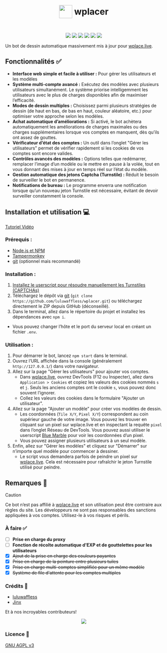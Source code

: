 <h1 align="center"><p style="display: inline-flex; align-items: center; gap: 0.25em"><img style="width: 1.5em; height: 1.5em;" src="public/icons/favicon.png">wplacer</p></h1>

<p align="center"><img src="https://img.shields.io/github/package-json/v/luluwaffless/wplacer">
<a href="LICENSE"><img src="https://img.shields.io/github/license/luluwaffless/wplacer"></a>
<a href="https://discord.gg/qbtcWrHJvR"><img src="https://img.shields.io/badge/Support-gray?style=flat&logo=Discord&logoColor=white&logoSize=auto&labelColor=5562ea"></a>
<a href="README.md"><img src="https://img.shields.io/badge/translation-english-red"></a>
<a href="LEIAME.md"><img src="https://img.shields.io/badge/tradução-português_(brasil)-green"></a>
<a href="README_zh-cn.md"><img src="https://img.shields.io/badge/翻译-简体中文-red"></a></p>

Un bot de dessin automatique massivement mis à jour pour [wplace.live](https://wplace.live/).

## Fonctionnalités ✅

-   **Interface web simple et facile à utiliser :** Pour gérer les utilisateurs et les modèles
-   **Système multi-compte avancé :** Exécutez des modèles avec plusieurs utilisateurs simultanément. Le système priorise intelligemment les utilisateurs avec le plus de charges disponibles afin de maximiser l’efficacité.
-   **Modes de dessin multiples :** Choisissez parmi plusieurs stratégies de dessin (de haut en bas, de bas en haut, couleur aléatoire, etc.) pour optimiser votre approche selon les modèles.
-   **Achat automatique d’améliorations :** Si activé, le bot achètera automatiquement les améliorations de charges maximales ou des charges supplémentaires lorsque vos comptes en manquent, dès qu’ils ont assez de gouttes.
-   **Vérificateur d’état des comptes :** Un outil dans l’onglet "Gérer les utilisateurs" permet de vérifier rapidement si les cookies de vos comptes sont encore valides.
-   **Contrôles avancés des modèles :** Options telles que redémarrer, remplacer l’image d’un modèle ou le mettre en pause à la volée, tout en vous donnant des mises à jour en temps réel sur l’état du modèle.
-   **Gestion automatique des jetons Captcha (Turnstile) :** Réduit le besoin de surveiller le bot en permanence.
-   **Notifications de bureau :** Le programme enverra une notification lorsque qu’un nouveau jeton Turnstile est nécessaire, évitant de devoir surveiller constamment la console.

## Installation et utilisation 💻
[Tutoriel Vidéo](https://www.youtube.com/watch?v=YR978U84LSY)
### Prérequis :
- [Node.js et NPM](https://nodejs.org/en/download)
- [Tampermonkey](https://www.tampermonkey.net/)
- [git](https://git-scm.com/downloads) (optionnel mais recommandé)
### Installation :
1. [Installez le userscript pour résoudre manuellement les Turnstiles (CAPTCHAs)](https://raw.githubusercontent.com/luluwaffless/wplacer/refs/heads/main/public/wplacer.user.js)
2. Téléchargez le dépôt via [git](https://git-scm.com/downloads) (`git clone https://github.com/luluwaffless/wplacer.git`) ou téléchargez directement le ZIP depuis GitHub (déconseillé).
3. Dans le terminal, allez dans le répertoire du projet et installez les dépendances avec `npm i`.
- Vous pouvez changer l’hôte et le port du serveur local en créant un fichier `.env`.
### Utilisation :
1. Pour démarrer le bot, lancez `npm start` dans le terminal.
2. Ouvrez l’URL affichée dans la console (généralement `http://127.0.0.1/`) dans votre navigateur.
3. Allez sur la page "Gérer les utilisateurs" pour ajouter vos comptes.
   - Dans [wplace.live](https://wplace.live/), ouvrez DevTools (F12 ou Inspecter), allez dans `Application > Cookies` et copiez les valeurs des cookies nommés `s` et `j`. Seuls les anciens comptes ont le cookie `s`, vous pouvez donc souvent l’ignorer.
   - Collez les valeurs des cookies dans le formulaire "Ajouter un utilisateur".
4. Allez sur la page "Ajouter un modèle" pour créer vos modèles de dessin.
   - Les coordonnées (`Tile X/Y`, `Pixel X/Y`) correspondent au coin supérieur gauche de votre image. Vous pouvez les trouver en cliquant sur un pixel sur wplace.live et en inspectant la requête `pixel` dans l’onglet Réseau de DevTools. Vous pouvez aussi utiliser le userscript [Blue Marble](https://github.com/SwingTheVine/Wplace-BlueMarble) pour voir les coordonnées d’un pixel.
   - Vous pouvez assigner plusieurs utilisateurs à un seul modèle.
5. Enfin, allez sur "Gérer les modèles" et cliquez sur "Démarrer" sur n’importe quel modèle pour commencer à dessiner.
   - Le script vous demandera parfois de peindre un pixel sur [wplace.live](https://wplace.live/). Cela est nécessaire pour rafraîchir le jeton Turnstile utilisé pour peindre.

## Remarques 📝

> [!CAUTION]
> Ce bot n’est pas affilié à [wplace.live](https://wplace.live/) et son utilisation peut être contraire aux règles du site. Les développeurs ne sont pas responsables des sanctions appliquées à vos comptes. Utilisez-le à vos risques et périls.

### À faire ✅
- [ ] **Prise en charge du proxy**
- [ ] **Fonction de récolte automatique d'EXP et de gouttelettes pour les utilisateurs**
- [x] ~~Ajout de la prise en charge des couleurs payantes~~
- [x] ~~Prise en charge de la peinture entre plusieurs tuiles~~
- [x] ~~Prise en charge multi-comptes simplifiée pour un même modèle~~
- [x] ~~Système de file d'attente pour les comptes multiples~~

### Crédits 🙏

-   [luluwaffless](https://github.com/luluwaffless)
-   [Jinx](https://github.com/JinxTheCatto)

Et à nos incroyables contributeurs!
<p align="center"><img src="https://contrib.rocks/image?repo=luluwaffless/wplacer"></p>

### Licence 📜

[GNU AGPL v3](LICENSE)
